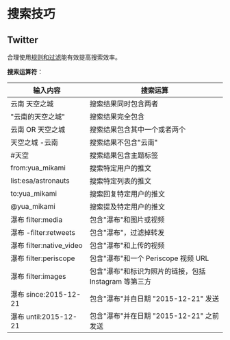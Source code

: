 # 搜索技巧

## Twitter

合理使用[规则和过滤](https://developer.twitter.com/en/docs/twitter-api/v1/rules-and-filtering/search-operators)能有效提高搜索效率。

**搜索运算符**：

| 输入内容                 | 搜索运算                                              |
| ------------------------ | ----------------------------------------------------- |
| 云南 天空之城            | 搜索结果同时包含两者                                  |
| "云南的天空之城"         | 搜索结果完全包含                                      |
| 云南 OR 天空之城         | 搜索结果包含其中一个或者两个                          |
| 天空之城 -云南           | 搜索结果不包含"云南"                                  |
| #天空                    | 搜索结果包含主题标签                                  |
| from:yua_mikami          | 搜索特定用户的推文                                    |
| list:esa/astronauts      | 搜索特定列表的推文                                    |
| to:yua_mikami            | 搜索回复特定用户的推文                                |
| @yua_mikami              | 搜索提及特定用户的推文                                |
| 瀑布 filter:media        | 包含"瀑布"和图片或视频                                |
| 瀑布 -filter:retweets    | 包含"瀑布"，过滤掉转发                                |
| 瀑布 filter:native_video | 包含"瀑布"和上传的视频                                |
| 瀑布 filter:periscope    | 包含"瀑布"和一个 Periscope 视频 URL                   |
| 瀑布 filter:images       | 包含"瀑布"和标识为照片的链接，包括 Instagram 等第三方 |
| 瀑布 since:2015-12-21    | 包含"瀑布"并自日期 "2015-12-21" 发送                  |
| 瀑布 until:2015-12-21    | 包含"瀑布"并在日期 "2015-12-21" 之前发送              |

